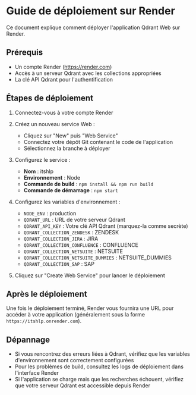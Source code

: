# Guide de déploiement sur Render

Ce document explique comment déployer l'application Qdrant Web sur Render.

## Prérequis

- Un compte Render (https://render.com)
- Accès à un serveur Qdrant avec les collections appropriées
- La clé API Qdrant pour l'authentification

## Étapes de déploiement

1. Connectez-vous à votre compte Render

2. Créez un nouveau service Web :
   - Cliquez sur "New" puis "Web Service"
   - Connectez votre dépôt Git contenant le code de l'application
   - Sélectionnez la branche à déployer

3. Configurez le service :
   - **Nom** : itshlp
   - **Environnement** : Node
   - **Commande de build** : `npm install && npm run build`
   - **Commande de démarrage** : `npm start`

4. Configurez les variables d'environnement :
   - `NODE_ENV` : production
   - `QDRANT_URL` : URL de votre serveur Qdrant
   - `QDRANT_API_KEY` : Votre clé API Qdrant (marquez-la comme secrète)
   - `QDRANT_COLLECTION_ZENDESK` : ZENDESK
   - `QDRANT_COLLECTION_JIRA` : JIRA
   - `QDRANT_COLLECTION_CONFLUENCE` : CONFLUENCE
   - `QDRANT_COLLECTION_NETSUITE` : NETSUITE
   - `QDRANT_COLLECTION_NETSUITE_DUMMIES` : NETSUITE_DUMMIES
   - `QDRANT_COLLECTION_SAP` : SAP

5. Cliquez sur "Create Web Service" pour lancer le déploiement


## Après le déploiement

Une fois le déploiement terminé, Render vous fournira une URL pour accéder à votre application (généralement sous la forme `https://itshlp.onrender.com`).

## Dépannage

- Si vous rencontrez des erreurs liées à Qdrant, vérifiez que les variables d'environnement sont correctement configurées
- Pour les problèmes de build, consultez les logs de déploiement dans l'interface Render
- Si l'application se charge mais que les recherches échouent, vérifiez que votre serveur Qdrant est accessible depuis Render
